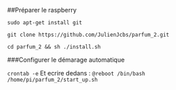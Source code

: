 ##Préparer le raspberry

`sudo apt-get install git`

`git clone https://github.com/JulienJcbs/parfum_2.git`

`cd parfum_2 && sh ./install.sh`

###Configurer le démarage automatique

`crontab -e` Et ecrire dedans : `@reboot /bin/bash /home/pi/parfum_2/start_up.sh`